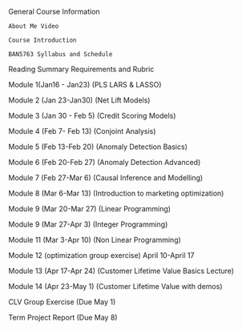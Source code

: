 
General Course Information

    About Me Video

    Course Introduction

    BAN5763 Syllabus and Schedule

Reading Summary Requirements and Rubric

Module 1(Jan16 - Jan23) (PLS LARS & LASSO)

Module 2 (Jan 23-Jan30) (Net Lift Models)

Module 3 (Jan 30 - Feb 5) (Credit Scoring Models)

Module 4 (Feb 7- Feb 13) (Conjoint Analysis)

Module 5 (Feb 13-Feb 20) (Anomaly Detection Basics)

Module 6 (Feb 20-Feb 27) (Anomaly Detection Advanced)

Module 7 (Feb 27-Mar 6) (Causal Inference and Modelling)

Module 8 (Mar 6-Mar 13) (Introduction to marketing optimization)

Module 9 (Mar 20-Mar 27) (Linear Programming)

Module 9 (Mar 27-Apr 3) (Integer Programming)

Module 11 (Mar 3-Apr 10) (Non Linear Programming)

Module 12 (optimization group exercise) April 10-April 17

Module 13 (Apr 17-Apr 24) (Customer Lifetime Value Basics Lecture)

Module 14 (Apr 23-May 1) (Customer Lifetime Value with demos)

CLV Group Exercise (Due May 1)

Term Project Report (Due May 8)
